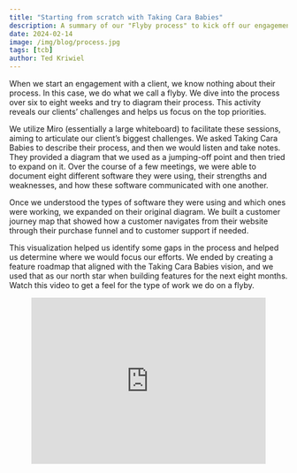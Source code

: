 ```yaml
---
title: "Starting from scratch with Taking Cara Babies"
description: A summary of our "Flyby process" to kick off our engagement with Taking Cara Babies.
date: 2024-02-14
image: /img/blog/process.jpg
tags: [tcb]
author: Ted Kriwiel
---
```


When we start an engagement with a client, we know nothing about their process. In this case, we do what we call a flyby. We dive into the process over six to eight weeks and try to diagram their process. This activity reveals our clients’ challenges and helps us focus on the top priorities. 

We utilize Miro (essentially a large whiteboard) to facilitate these sessions, aiming to articulate our client’s biggest challenges. We asked Taking Cara Babies to describe their process, and then we would listen and take notes. They provided a diagram that we used as a jumping-off point and then tried to expand on it. Over the course of a few meetings, we were able to document eight different software they were using, their strengths and weaknesses, and how these software communicated with one another.

Once we understood the types of software they were using and which ones were working, we expanded on their original diagram. We built a customer journey map that showed how a customer navigates from their website through their purchase funnel and to customer support if needed. 

This visualization helped us identify some gaps in the process and helped us determine where we would focus our efforts. We ended by creating a feature roadmap that aligned with the Taking Cara Babies vision, and we used that as our north star when building features for the next eight months. Watch this video to get a feel for the type of work we do on a flyby.

<figure>
       <div style="position: relative; padding-bottom: 70.89136490250696%; height: 0;"><iframe src="https://www.loom.com/embed/6d0b08a4872d49e4afdd46b45bf5f304?sid=0170e234-c082-4fcc-81e1-388e00400dc1?hide_owner=true&hide_share=true&hide_title=true&hideEmbedTopBar=true" frameborder="0" webkitallowfullscreen mozallowfullscreen allowfullscreen style="position: absolute; top: 0; left: 0; width: 100%; height: 100%;"></iframe></div>
</figure>